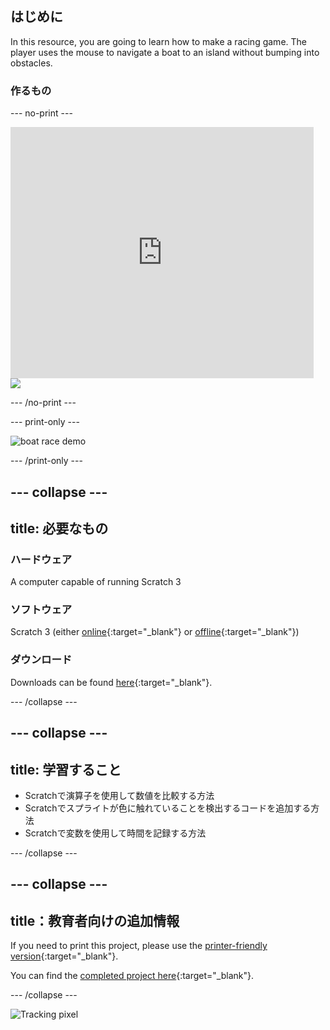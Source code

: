 ## はじめに

In this resource, you are going to learn how to make a racing game. The player uses the mouse to navigate a boat to an island without bumping into obstacles.

### 作るもの

\--- no-print \---

<div class="scratch-preview">
  <iframe allowtransparency="true" width="485" height="402" src="https://scratch.mit.edu/projects/embed/276662533/?autostart=false" frameborder="0" scrolling="no"></iframe>
  <img src="images/boat_race_demo.png">
</div>

\--- /no-print \---

\--- print-only \---

![boat race demo](images/boat_race_demo.png)

\--- /print-only \---

## \--- collapse \---

## title: 必要なもの

### ハードウェア

A computer capable of running Scratch 3

### ソフトウェア

Scratch 3 (either [online](https://rpf.io/scratchon){:target="_blank"} or [offline](https://rpf.io/scratchoff){:target="_blank"})

### ダウンロード

Downloads can be found [here](https://rpf.io/p/en/boat-race-go){:target="_blank"}.

\--- /collapse \---

## \--- collapse \---

## title: 学習すること

- Scratchで演算子を使用して数値を比較する方法
- Scratchでスプライトが色に触れていることを検出するコードを追加する方法
- Scratchで変数を使用して時間を記録する方法

\--- /collapse \---

## \--- collapse \---

## title：教育者向けの追加情報

If you need to print this project, please use the [printer-friendly version](https://projects.raspberrypi.org/en/projects/boat-race/print){:target="_blank"}.

You can find the [completed project here](https://rpf.io/p/en/boat-race-get){:target="_blank"}.

\--- /collapse \---

![Tracking pixel](https://code.org/api/hour/begin_codeclub_boatrace.png)